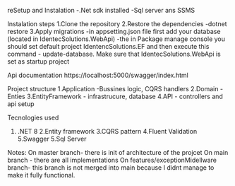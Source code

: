 reSetup and Instalation
-.Net sdk installed
-Sql server ans SSMS

Instalation steps
1.Clone the repository
2.Restore the dependencies
  -dotnet restore
3.Apply migrations
  -in appsetting.json file first add your database (located in IdentecSolutions.WebApi)
  -the in Package manage console you should set default project IdentencSolutions.EF and then execute this command -  update-database. 
Make sure that IdentecSolutions.WebApi is set as startup project

Api documentation
https://localhost:5000/swagger/index.html

Project structure
1.Application -Bussines logic, CQRS handlers
2.Domain - Enties
3.EntityFramework - infrastrucure, database
4.API - controllers and api setup

Tecnologies used
1. .NET 8
2.Entity framework
3.CQRS pattern
4.Fluent Validation
5.Swagger
5.Sql Server

Notes:
On master branch- there is init of architecture of the projcet
On main branch - there are all implementations
On features/exceptionMidellware branch- this branch is not merged into main because I didnt manage to make it fully functional.


